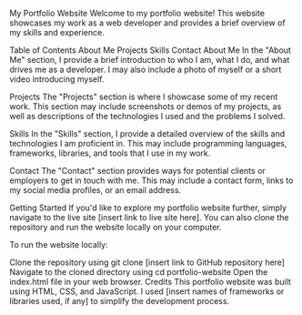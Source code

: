 My Portfolio Website
Welcome to my portfolio website! This website showcases my work as a web developer and provides a brief overview of my skills and experience.

Table of Contents
About Me
Projects
Skills
Contact
About Me
In the "About Me" section, I provide a brief introduction to who I am, what I do, and what drives me as a developer. I may also include a photo of myself or a short video introducing myself.

Projects
The "Projects" section is where I showcase some of my recent work. This section may include screenshots or demos of my projects, as well as descriptions of the technologies I used and the problems I solved.

Skills
In the "Skills" section, I provide a detailed overview of the skills and technologies I am proficient in. This may include programming languages, frameworks, libraries, and tools that I use in my work.

Contact
The "Contact" section provides ways for potential clients or employers to get in touch with me. This may include a contact form, links to my social media profiles, or an email address.

Getting Started
If you'd like to explore my portfolio website further, simply navigate to the live site [insert link to live site here]. You can also clone the repository and run the website locally on your computer.

To run the website locally:

Clone the repository using git clone [insert link to GitHub repository here]
Navigate to the cloned directory using cd portfolio-website
Open the index.html file in your web browser.
Credits
This portfolio website was built using HTML, CSS, and JavaScript. I used [insert names of frameworks or libraries used, if any] to simplify the development process.
